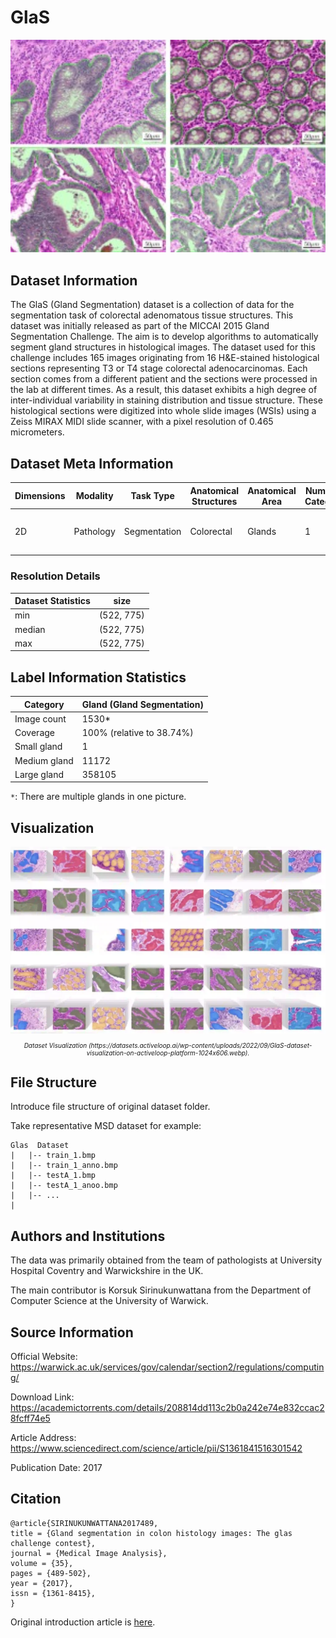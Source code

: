 # GlaS

<div align="center">
    <a href="https://github.com/openmedlab/"><img width="700px" height="auto" src="appendix/GlaS_0.png"></a>
</div>
<p style="text-align:center;font-size:10px;"><em></em></p>

## Dataset Information

The GlaS (Gland Segmentation) dataset is a collection of data for the segmentation task of colorectal adenomatous tissue structures. This dataset was initially released as part of the MICCAI 2015 Gland Segmentation Challenge. The aim is to develop algorithms to automatically segment gland structures in histological images. The dataset used for this challenge includes 165 images originating from 16 H&E-stained histological sections representing T3 or T4 stage colorectal adenocarcinomas. Each section comes from a different patient and the sections were processed in the lab at different times. As a result, this dataset exhibits a high degree of inter-individual variability in staining distribution and tissue structure. These histological sections were digitized into whole slide images (WSIs) using a Zeiss MIRAX MIDI slide scanner, with a pixel resolution of 0.465 micrometers.

## Dataset Meta Information

| Dimensions | Modality  | Task Type    | Anatomical Structures | Anatomical Area | Number of Categories | Data Volume               | File Format |
|------------|-----------|--------------|-----------------------|-----------------|----------------------|---------------------------|-------------|
| 2D         | Pathology | Segmentation | Colorectal                  | Glands          | 1                    | 85 for train, 80 for test | .bmp        |


### Resolution Details

| Dataset Statistics | size         |
|--------------------|--------------|
| min                | (522, 775)   |
| median             | (522, 775)   |
| max                | (522, 775)   |


## Label Information Statistics

| Category    | Gland (Gland Segmentation) |
|-------------|----------------------------|
| Image count | 1530*                      |
| Coverage    | 100% (relative to 38.74%)  |
| Small gland | 1                          |
| Medium gland| 11172                      |
| Large gland | 358105                     |

`*`: There are multiple glands in one picture.

## Visualization

<div align="center">
    <a href="https://github.com/openmedlab/"><img width="700px" height="auto" src="appendix/GlaS_1.webp"></a>
</div>
<p style="text-align:center;font-size:10px;"><em> Dataset Visualization (https://datasets.activeloop.ai/wp-content/uploads/2022/09/GlaS-dataset-visualization-on-activeloop-platform-1024x606.webp).</em></p>

## File Structure

Introduce file structure of original dataset folder.

Take representative MSD dataset for example:

``` 
Glas  Dataset
|   |-- train_1.bmp
|   |-- train_1_anno.bmp
|   |-- testA_1.bmp
|   |-- testA_1_anoo.bmp
|   |-- ...
|
```

## Authors and Institutions

The data was primarily obtained from the team of pathologists at University Hospital Coventry and Warwickshire in the UK.

The main contributor is Korsuk Sirinukunwattana from the Department of Computer Science at the University of Warwick.


## Source Information

Official Website: https://warwick.ac.uk/services/gov/calendar/section2/regulations/computing/

Download Link: https://academictorrents.com/details/208814dd113c2b0a242e74e832ccac28fcff74e5

Article Address: https://www.sciencedirect.com/science/article/pii/S1361841516301542

Publication Date: 2017

## Citation

``` 
@article{SIRINUKUNWATTANA2017489,
title = {Gland segmentation in colon histology images: The glas challenge contest},
journal = {Medical Image Analysis},
volume = {35},
pages = {489-502},
year = {2017},
issn = {1361-8415},
}
```

Original introduction article is [here](https://zhuanlan.zhihu.com/p/663753879).